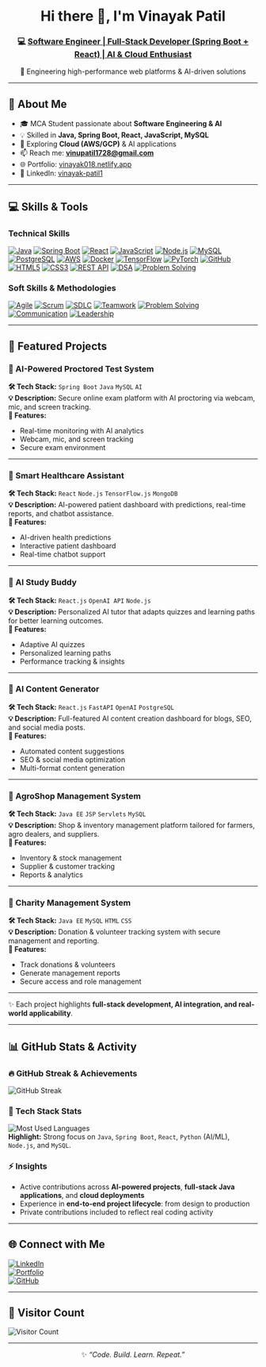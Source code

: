 # <h1 align="center">Hi there 👋, I'm Vinayak Patil</h1>
<h3 align="center">
💻 <a href="https://vinayak018.netlify.app/">Software Engineer | Full-Stack Developer (Spring Boot + React) | AI & Cloud Enthusiast</a>
</h3>
<p align="center">
🚀 Engineering high-performance web platforms & AI-driven solutions
</p>

---

## 🚀 About Me  
- 🎓 MCA Student passionate about **Software Engineering & AI**  
- 💡 Skilled in **Java, Spring Boot, React, JavaScript, MySQL**  
- 🌱 Exploring **Cloud (AWS/GCP)** & AI applications  
- 📫 Reach me: **vinupatil1728@gmail.com**  
- 🌐 Portfolio: [vinayak018.netlify.app](https://vinayak018.netlify.app/)  
- 🔗 LinkedIn: [vinayak-patil1](https://www.linkedin.com/in/vinayak-patil1)

---

## 💻 Skills & Tools  

### **Technical Skills**
[![Java](https://img.shields.io/badge/Java-ED8B00?style=for-the-badge&logo=openjdk&logoColor=white)](https://github.com/vinayakpatil99)
[![Spring Boot](https://img.shields.io/badge/SpringBoot-6DB33F?style=for-the-badge&logo=spring&logoColor=white)](https://github.com/vinayakpatil99)
[![React](https://img.shields.io/badge/React-20232A?style=for-the-badge&logo=react&logoColor=61DAFB)](https://github.com/vinayakpatil99)
[![JavaScript](https://img.shields.io/badge/JavaScript-F7DF1E?style=for-the-badge&logo=javascript&logoColor=black)](https://github.com/vinayakpatil99)
[![Node.js](https://img.shields.io/badge/Node.js-339933?style=for-the-badge&logo=node.js&logoColor=white)](https://github.com/vinayakpatil99)
[![MySQL](https://img.shields.io/badge/MySQL-4479A1?style=for-the-badge&logo=mysql&logoColor=white)](https://github.com/vinayakpatil99)
[![PostgreSQL](https://img.shields.io/badge/PostgreSQL-336791?style=for-the-badge&logo=postgresql&logoColor=white)](https://github.com/vinayakpatil99)
[![AWS](https://img.shields.io/badge/AWS-232F3E?style=for-the-badge&logo=amazonaws&logoColor=white)](https://github.com/vinayakpatil99)
[![Docker](https://img.shields.io/badge/Docker-2496ED?style=for-the-badge&logo=docker&logoColor=white)](https://github.com/vinayakpatil99)
[![TensorFlow](https://img.shields.io/badge/TensorFlow-FF6F00?style=for-the-badge&logo=tensorflow&logoColor=white)](https://github.com/vinayakpatil99)
[![PyTorch](https://img.shields.io/badge/PyTorch-EE4C2C?style=for-the-badge&logo=PyTorch&logoColor=white)](https://github.com/vinayakpatil99)
[![GitHub](https://img.shields.io/badge/GitHub-100000?style=for-the-badge&logo=github&logoColor=white)](https://github.com/vinayakpatil99)
[![HTML5](https://img.shields.io/badge/HTML5-E34F26?style=for-the-badge&logo=html5&logoColor=white)](https://github.com/vinayakpatil99)
[![CSS3](https://img.shields.io/badge/CSS3-1572B6?style=for-the-badge&logo=css3&logoColor=white)](https://github.com/vinayakpatil99)
[![REST API](https://img.shields.io/badge/REST_API-FF6C37?style=for-the-badge&logo=postman&logoColor=white)](https://github.com/vinayakpatil99)
[![DSA](https://img.shields.io/badge/DSA-4CAF50?style=for-the-badge&logo=algorithm&logoColor=white)](https://leetcode.com/vinayakpatil99/)
[![Problem Solving](https://img.shields.io/badge/Problem_Solving-4CAF50?style=for-the-badge&logo=leetcode&logoColor=white)](https://leetcode.com/vinayakpatil99/)

### **Soft Skills & Methodologies**
[![Agile](https://img.shields.io/badge/Agile-0052CC?style=for-the-badge&logo=agile&logoColor=white)](https://github.com/vinayakpatil99)
[![Scrum](https://img.shields.io/badge/Scrum-5B5B5B?style=for-the-badge&logo=scrum&logoColor=white)](https://github.com/vinayakpatil99)
[![SDLC](https://img.shields.io/badge/SDLC-0A0A0A?style=for-the-badge&logo=visual-studio-code&logoColor=white)](https://github.com/vinayakpatil99)
[![Teamwork](https://img.shields.io/badge/Teamwork-FF9800?style=for-the-badge&logo=slack&logoColor=white)](https://github.com/vinayakpatil99)
[![Problem Solving](https://img.shields.io/badge/Problem_Solving-4CAF50?style=for-the-badge&logo=leetcode&logoColor=white)](https://leetcode.com/vinayakpatil99/)
[![Communication](https://img.shields.io/badge/Communication-2196F3?style=for-the-badge&logo=discord&logoColor=white)](https://github.com/vinayakpatil99)
[![Leadership](https://img.shields.io/badge/Leadership-F44336?style=for-the-badge&logo=github&logoColor=white)](https://github.com/vinayakpatil99)

---

## 📂 Featured Projects  

### 🔹 AI-Powered Proctored Test System  
**🛠 Tech Stack:** `Spring Boot` `Java` `MySQL` `AI`  
**💡 Description:** Secure online exam platform with AI proctoring via webcam, mic, and screen tracking.  
**🎨 Features:**  
- Real-time monitoring with AI analytics  
- Webcam, mic, and screen tracking  
- Secure exam environment  

---

### 🔹 Smart Healthcare Assistant  
**🛠 Tech Stack:** `React` `Node.js` `TensorFlow.js` `MongoDB`  
**💡 Description:** AI-powered patient dashboard with predictions, real-time reports, and chatbot assistance.  
**🎨 Features:**  
- AI-driven health predictions  
- Interactive patient dashboard  
- Real-time chatbot support  

---

### 🔹 AI Study Buddy  
**🛠 Tech Stack:** `React.js` `OpenAI API` `Node.js`  
**💡 Description:** Personalized AI tutor that adapts quizzes and learning paths for better learning outcomes.  
**🎨 Features:**  
- Adaptive AI quizzes  
- Personalized learning paths  
- Performance tracking & insights  

---

### 🔹 AI Content Generator  
**🛠 Tech Stack:** `React.js` `FastAPI` `OpenAI` `PostgreSQL`  
**💡 Description:** Full-featured AI content creation dashboard for blogs, SEO, and social media posts.  
**🎨 Features:**  
- Automated content suggestions  
- SEO & social media optimization  
- Multi-format content generation  

---

### 🔹 AgroShop Management System  
**🛠 Tech Stack:** `Java EE` `JSP` `Servlets` `MySQL`  
**💡 Description:** Shop & inventory management platform tailored for farmers, agro dealers, and suppliers.  
**🎨 Features:**  
- Inventory & stock management  
- Supplier & customer tracking  
- Reports & analytics  

---

### 🔹 Charity Management System  
**🛠 Tech Stack:** `Java EE` `MySQL` `HTML` `CSS`  
**💡 Description:** Donation & volunteer tracking system with secure management and reporting.  
**🎨 Features:**  
- Track donations & volunteers  
- Generate management reports  
- Secure access and role management  

---

✨ Each project highlights **full-stack development, AI integration, and real-world applicability**.

---
## 📊 GitHub Stats & Activity  

### 🔥 GitHub Streak & Achievements  
![GitHub Streak](https://github-readme-streak-stats.herokuapp.com/?user=vinayakpatil99&theme=tokyonight)  
### 🧰 Tech Stack Stats  
![Most Used Languages](https://github-readme-stats.vercel.app/api/top-langs/?username=vinayakpatil99&langs_count=10&theme=tokyonight&layout=compact)  
**Highlight:** Strong focus on `Java`, `Spring Boot`, `React`, `Python` (AI/ML), `Node.js`, and `MySQL`.  

### ⚡️ Insights  
- Active contributions across **AI-powered projects**, **full-stack Java applications**, and **cloud deployments**  
- Experience in **end-to-end project lifecycle**: from design to production  
- Private contributions included to reflect real coding activity  

---

## 🌐 Connect with Me  

[![LinkedIn](https://img.shields.io/badge/LinkedIn-blue?style=for-the-badge&logo=linkedin)](https://www.linkedin.com/in/vinayak-patil1)  
[![Portfolio](https://img.shields.io/badge/Portfolio-FF5722?style=for-the-badge&logo=web)](https://vinayak018.netlify.app/)  
[![GitHub](https://img.shields.io/badge/GitHub-black?style=for-the-badge&logo=github)](https://github.com/vinayakpatil99)

---

## 👀 Visitor Count
![Visitor Count](https://api.countapi.xyz/hit/vinayakpatil99/vinayakprofile)

---

<p align="center">
✨ <i>“Code. Build. Learn. Repeat.”</i>
</p>
